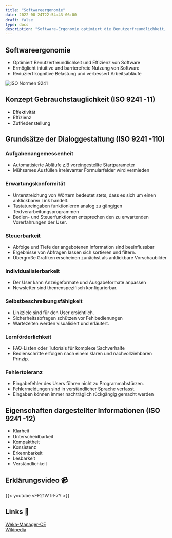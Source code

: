 ```yaml
---
title: "Softwareergonomie"
date: 2022-08-24T22:54:43-06:00
draft: false
type: docs
description: "Software-Ergonomie optimiert die Benutzerfreundlichkeit, Effizienz und Barrierefreiheit von Software, um eine intuitive und angenehme Nutzung zu gewährleisten."
---
```


## Softwareergonomie

- Optimiert Benutzerfreundlichkeit und Effizienz von Software
- Ermöglicht intuitive und barrierefreie Nutzung von Software
- Reduziert kognitive Belastung und verbessert Arbeitsabläufe

![ISO Normen 9241](./Softwareergonomie-überblick-iso-normen.webp)

## Konzept Gebrauchstauglichkeit (ISO 9241 -11)
- Effektivität
- Effizienz
- Zufriedenstellung

## Grundsätze der Dialoggestaltung (ISO 9241 -110)

### Aufgabenangemessenheit
- Automatisierte Abläufe z.B voreingestellte Startparameter
- Mühsames Ausfüllen irrelevanter Formularfelder wird vermieden

### Erwartungskonformität
- Unterstreichung von Wörtern bedeutet stets, dass es sich um einen anklickbaren Link handelt.
- Tastatureingaben funktionieren analog zu gängigen Textverarbeitungsprogrammen
- Bedien- und Steuerfunktionen entsprechen den zu erwartenden Vorerfahrungen der User.

### Steuerbarkeit
- Abfolge und Tiefe der angebotenen Information sind beeinflussbar
- Ergebnisse von Abfragen lassen sich sortieren und filtern.
- Übergroße Grafiken erscheinen zunächst als anklickbare Vorschaubilder

### Individualisierbarkeit
- Der User kann Anzeigeformate und Ausgabeformate anpassen
- Newsletter sind themenspezifisch konfigurierbar.

### Selbstbeschreibungsfähigkeit
- Linkziele sind für den User ersichtlich.
- Sicherheitsabfragen schützen vor Fehlbedienungen
- Wartezeiten werden visualisiert und erläutert.

### Lernförderlichkeit
- FAQ-Listen oder Tutorials für komplexe Sachverhalte
- Bedienschritte erfolgen nach einem klaren und nachvollziehbaren Prinzip.

### Fehlertoleranz
- Eingabefehler des Users führen nicht zu Programmabstürzen.
- Fehlermeldungen sind in verständlicher Sprache verfasst.
- Eingaben können immer nachträglich rückgängig gemacht werden

## Eigenschaften dargestellter Informationen (ISO 9241 -12)
- Klarheit
- Unterscheidbarkeit
- Kompaktheit
- Konsistenz
- Erkennbarkeit
- Lesbarkeit
- Verständlichkeit

## Erklärungsvideo 📹

{{< youtube vFF21WTrF7Y >}}

## Links 🔗
[Weka-Manager-CE](https://www.weka-manager-ce.de/betriebsanleitung/grundsaetze-dialoggestaltung-iso-9241-110/)  
[Wikipedia](https://de.wikipedia.org/wiki/Software-Ergonomie)